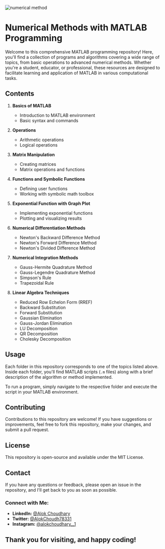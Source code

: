 ![numerical method](https://github.com/alokchoudhary05/Numerical-Methods-with-MATLAB/assets/148992523/7e116338-61f6-4437-afae-05dee53f8ae5)

# Numerical Methods with MATLAB Programming 

Welcome to this comprehensive MATLAB programming repository! Here, you'll find a collection of programs and algorithms covering a wide range of topics, from basic operations to advanced numerical methods. Whether you're a student, educator, or professional, these resources are designed to facilitate learning and application of MATLAB in various computational tasks.

## Contents

1. **Basics of MATLAB**
   - Introduction to MATLAB environment
   - Basic syntax and commands

2. **Operations**
   - Arithmetic operations
   - Logical operations

3. **Matrix Manipulation**
   - Creating matrices
   - Matrix operations and functions

4. **Functions and Symbolic Functions**
   - Defining user functions
   - Working with symbolic math toolbox

5. **Exponential Function with Graph Plot**
   - Implementing exponential functions
   - Plotting and visualizing results

6. **Numerical Differentiation Methods**
   - Newton's Backward Difference Method
   - Newton's Forward Difference Method
   - Newton's Divided Difference Method

7. **Numerical Integration Methods**
   - Gauss-Hermite Quadrature Method
   - Gauss-Legendre Quadrature Method
   - Simpson's Rule
   - Trapezoidal Rule

8. **Linear Algebra Techniques**
   - Reduced Row Echelon Form (RREF) 
   - Backward Substitution 
   - Forward Substitution 
   - Gaussian Elimination
   - Gauss-Jordan Elimination
   - LU Decomposition 
   - QR Decomposition
   - Cholesky Decomposition

## Usage

Each folder in this repository corresponds to one of the topics listed above. Inside each folder, you'll find MATLAB scripts (`.m` files) along with a brief description of the algorithm or method implemented.

To run a program, simply navigate to the respective folder and execute the script in your MATLAB environment.

## Contributing

Contributions to this repository are welcome! If you have suggestions or improvements, feel free to fork this repository, make your changes, and submit a pull request.

## License

This repository is open-source and available under the MIT License.

## Contact

If you have any questions or feedback, please open an issue in the repository, and I'll get back to you as soon as possible.
### **Connect with Me:**
- **LinkedIn:** [@Alok Choudhary](https://linkedin.com/in/alok-choudhary9341776554)
- **Twitter:** [@AlokChoudh78331](https://x.com/AlokChoudh78331?t=8zuH3jMz6KGa29bGpbuBzg&s=08)
- **Instagram:** [@alokchoudhary__1](https://www.instagram.com/alokchoudhary__1?igsh=Z3dlcmJndHNvaHJw)

## Thank you for visiting, and happy coding!

